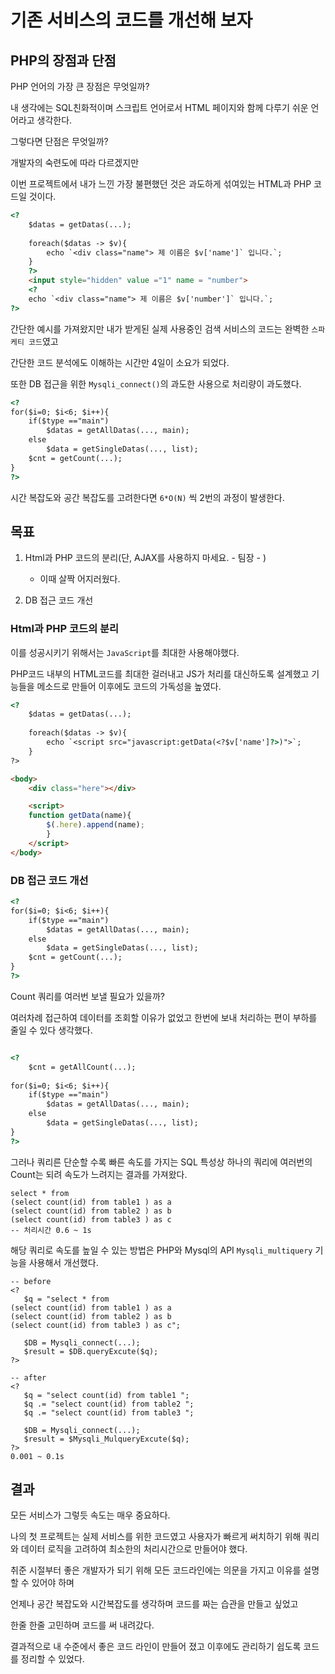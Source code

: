 # 기존 서비스의 코드를 개선해 보자

## PHP의 장점과 단점
PHP 언어의 가장 큰 장점은 무엇일까?

내 생각에는 SQL친화적이며 스크립트 언어로서 HTML 페이지와 함께 다루기 쉬운 언어라고 생각한다.

그렇다면 단점은 무엇일까?

개발자의 숙련도에 따라 다르겠지만

이번 프로젝트에서 내가 느낀 가장 불편했던 것은 과도하게 섞여있는 HTML과 PHP 코드일 것이다.

```html
<?
    $datas = getDatas(...);
    
    foreach($datas -> $v){
        echo `<div class="name"> 제 이름은 $v['name']` 입니다.`;
    } 
    ?>
    <input style="hidden" value ="1" name = "number">
    <?
    echo `<div class="name"> 제 이름은 $v['number']` 입니다.`;
?>
```

간단한 예시를 가져왔지만 내가 받게된 실제 사용중인 검색 서비스의 코드는 완벽한 `스파케티 코드`였고

간단한 코드 분석에도 이해하는 시간만 4일이 소요가 되었다.

또한 DB 접근을 위한 `Mysqli_connect()`의 과도한 사용으로 처리량이 과도했다.

```html
<?
for($i=0; $i<6; $i++){
    if($type =="main")
        $datas = getAllDatas(..., main);
    else
        $data = getSingleDatas(..., list);
    $cnt = getCount(...);
}
?>
```

시간 복잡도와 공간 복잡도를 고려한다면 `6*O(N)` 씩 2번의 과정이 발생한다.


## 목표

1. Html과 PHP 코드의 분리(단, AJAX를 사용하지 마세요. - 팀장 - )

   - 이때 살짝 어지러웠다.

2. DB 접근 코드 개선

### Html과 PHP 코드의 분리

이를 성공시키기 위해서는 `JavaScript`를 최대한 사용해야했다.

PHP코드 내부의 HTML코드를 최대한 걸러내고 JS가 처리를 대신하도록 설계했고
기능들을 메소드로 만들어 이후에도 코드의 가독성을 높였다.

```html
<?
    $datas = getDatas(...);
   
    foreach($datas -> $v){
        echo `<script src="javascript:getData(<?$v['name']?>)">`;
    } 
?>

<body>
    <div class="here"></div>

    <script>
    function getData(name){
        $(.here).append(name);
        }
    </script>
</body>
```

### DB 접근 코드 개선

```html
<?
for($i=0; $i<6; $i++){
    if($type =="main")
        $datas = getAllDatas(..., main);
    else
        $data = getSingleDatas(..., list);
    $cnt = getCount(...);
}
?>
```

Count 쿼리를 여러번 보낼 필요가 있을까?

여러차례 접근하여 데이터를 조회할 이유가 없었고 한번에 보내 처리하는 편이 부하를 줄일 수 있다 생각했다.

```html

<?
    $cnt = getAllCount(...);
    
for($i=0; $i<6; $i++){
    if($type =="main")
        $datas = getAllDatas(..., main);
    else
        $data = getSingleDatas(..., list);
}
?>
```

그러나 쿼리른 단순할 수록 빠른 속도를 가지는 SQL 특성상 하나의 쿼리에 여러번의 Count는 되려 속도가 느려지는 결과를
가져왔다.

```roomsql
select * from
(select count(id) from table1 ) as a
(select count(id) from table2 ) as b
(select count(id) from table3 ) as c
-- 처리시간 0.6 ~ 1s
```

해당 쿼리로 속도를 높일 수 있는 방법은 PHP와 Mysql의 API `Mysqli_multiquery` 기능을 사용해서 개선했다.

```
-- before
<?
   $q = "select * from
(select count(id) from table1 ) as a
(select count(id) from table2 ) as b
(select count(id) from table3 ) as c";
   
   $DB = Mysqli_connect(...);
   $result = $DB.queryExcute($q);
?>

-- after
<?
   $q = "select count(id) from table1 ";
   $q .= "select count(id) from table2 ";
   $q .= "select count(id) from table3 ";
   
   $DB = Mysqli_connect(...);
   $result = $Mysqli_MulqueryExcute($q);
?>
0.001 ~ 0.1s
```

## 결과

모든 서비스가 그렇듯 속도는 매우 중요하다. 

나의 첫 프로젝트는 실제 서비스를 위한 코드였고
사용자가 빠르게 써치하기 위해 쿼리와 데이터 로직을 고려하여 최소한의 처리시간으로 만들어야 했다.

취준 시절부터 좋은 개발자가 되기 위해
모든 코드라인에는 의문을 가지고 이유를 설명할 수 있어야 하며 

언제나 공간 복잡도와 시간복잡도를 생각하며 코드를 짜는 습관을 만들고 싶었고

한줄 한줄 고민하며 코드를 써 내려갔다. 

결과적으로 내 수준에서 좋은 코드 라인이 만들어 졌고 이후에도 관리하기 쉽도록 코드를 정리할 수 있었다.


